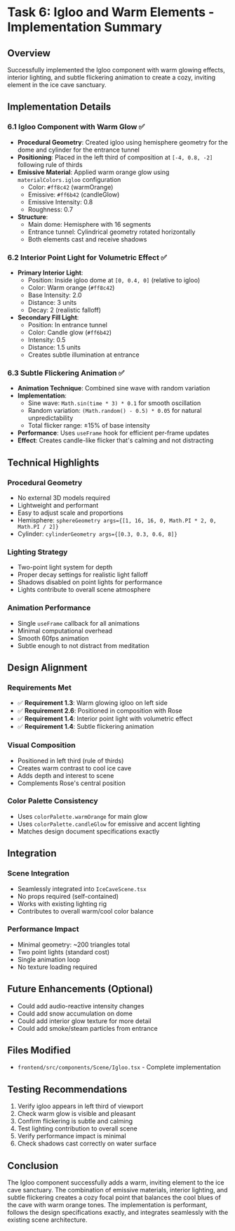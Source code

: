 # Task 6: Igloo and Warm Elements - Implementation Summary

## Overview
Successfully implemented the Igloo component with warm glowing effects, interior lighting, and subtle flickering animation to create a cozy, inviting element in the ice cave sanctuary.

## Implementation Details

### 6.1 Igloo Component with Warm Glow ✅
- **Procedural Geometry**: Created igloo using hemisphere geometry for the dome and cylinder for the entrance tunnel
- **Positioning**: Placed in the left third of composition at `[-4, 0.8, -2]` following rule of thirds
- **Emissive Material**: Applied warm orange glow using `materialColors.igloo` configuration
  - Color: `#ff8c42` (warmOrange)
  - Emissive: `#ff6b42` (candleGlow)
  - Emissive Intensity: 0.8
  - Roughness: 0.7
- **Structure**: 
  - Main dome: Hemisphere with 16 segments
  - Entrance tunnel: Cylindrical geometry rotated horizontally
  - Both elements cast and receive shadows

### 6.2 Interior Point Light for Volumetric Effect ✅
- **Primary Interior Light**:
  - Position: Inside igloo dome at `[0, 0.4, 0]` (relative to igloo)
  - Color: Warm orange (`#ff8c42`)
  - Base Intensity: 2.0
  - Distance: 3 units
  - Decay: 2 (realistic falloff)
- **Secondary Fill Light**:
  - Position: In entrance tunnel
  - Color: Candle glow (`#ff6b42`)
  - Intensity: 0.5
  - Distance: 1.5 units
  - Creates subtle illumination at entrance

### 6.3 Subtle Flickering Animation ✅
- **Animation Technique**: Combined sine wave with random variation
- **Implementation**:
  - Sine wave: `Math.sin(time * 3) * 0.1` for smooth oscillation
  - Random variation: `(Math.random() - 0.5) * 0.05` for natural unpredictability
  - Total flicker range: ±15% of base intensity
- **Performance**: Uses `useFrame` hook for efficient per-frame updates
- **Effect**: Creates candle-like flicker that's calming and not distracting

## Technical Highlights

### Procedural Geometry
- No external 3D models required
- Lightweight and performant
- Easy to adjust scale and proportions
- Hemisphere: `sphereGeometry args={[1, 16, 16, 0, Math.PI * 2, 0, Math.PI / 2]}`
- Cylinder: `cylinderGeometry args={[0.3, 0.3, 0.6, 8]}`

### Lighting Strategy
- Two-point light system for depth
- Proper decay settings for realistic light falloff
- Shadows disabled on point lights for performance
- Lights contribute to overall scene atmosphere

### Animation Performance
- Single `useFrame` callback for all animations
- Minimal computational overhead
- Smooth 60fps animation
- Subtle enough to not distract from meditation

## Design Alignment

### Requirements Met
- ✅ **Requirement 1.3**: Warm glowing igloo on left side
- ✅ **Requirement 2.6**: Positioned in composition with Rose
- ✅ **Requirement 1.4**: Interior point light with volumetric effect
- ✅ **Requirement 1.4**: Subtle flickering animation

### Visual Composition
- Positioned in left third (rule of thirds)
- Creates warm contrast to cool ice cave
- Adds depth and interest to scene
- Complements Rose's central position

### Color Palette Consistency
- Uses `colorPalette.warmOrange` for main glow
- Uses `colorPalette.candleGlow` for emissive and accent lighting
- Matches design document specifications exactly

## Integration

### Scene Integration
- Seamlessly integrated into `IceCaveScene.tsx`
- No props required (self-contained)
- Works with existing lighting rig
- Contributes to overall warm/cool color balance

### Performance Impact
- Minimal geometry: ~200 triangles total
- Two point lights (standard cost)
- Single animation loop
- No texture loading required

## Future Enhancements (Optional)
- Could add audio-reactive intensity changes
- Could add snow accumulation on dome
- Could add interior glow texture for more detail
- Could add smoke/steam particles from entrance

## Files Modified
- `frontend/src/components/Scene/Igloo.tsx` - Complete implementation

## Testing Recommendations
1. Verify igloo appears in left third of viewport
2. Check warm glow is visible and pleasant
3. Confirm flickering is subtle and calming
4. Test lighting contribution to overall scene
5. Verify performance impact is minimal
6. Check shadows cast correctly on water surface

## Conclusion
The Igloo component successfully adds a warm, inviting element to the ice cave sanctuary. The combination of emissive materials, interior lighting, and subtle flickering creates a cozy focal point that balances the cool blues of the cave with warm orange tones. The implementation is performant, follows the design specifications exactly, and integrates seamlessly with the existing scene architecture.

